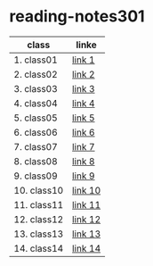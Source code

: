 # reading-notes301

class | linke
-------------|-------------
1. class01   | [link 1](class01.md)
2. class02   | [link 2](class02.md)
3. class03   | [link 3](read03.md)
4. class04   | [link 4](class04.md)
5. class05   | [link 5](class05.md)
6. class06   | [link 6](class06.md)
7. class07   | [link 7](class07.md)
8. class08   | [link 8](class08.md)
9. class09   | [link 9](class09.md)
10. class10  | [link 10](class10.md)
11. class11  | [link 11](class11.md)
12. class12  | [link 12](class12.md)
13. class13  | [link 13](class13.md)
14. class14  | [link 14](class14.md)


